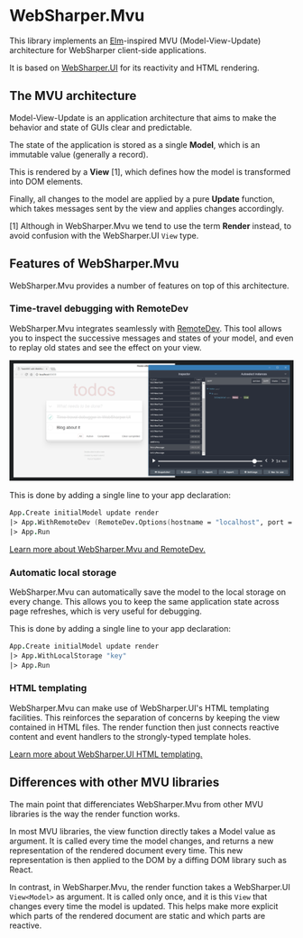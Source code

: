 # WebSharper.Mvu

This library implements an [Elm](https://guide.elm-lang.org/architecture/)-inspired MVU (Model-View-Update) architecture for WebSharper client-side applications.

It is based on [WebSharper.UI](http://developers.websharper.com/docs/v4.x/fs/ui) for its reactivity and HTML rendering.

## The MVU architecture

Model-View-Update is an application architecture that aims to make the behavior and state of GUIs clear and predictable.

The state of the application is stored as a single **Model**, which is an immutable value (generally a record).

This is rendered by a **View** [1], which defines how the model is transformed into DOM elements.

Finally, all changes to the model are applied by a pure **Update** function, which takes messages sent by the view and applies changes accordingly.

[1] Although in WebSharper.Mvu we tend to use the term **Render** instead, to avoid confusion with the WebSharper.UI `View` type.

## Features of WebSharper.Mvu

WebSharper.Mvu provides a number of features on top of this architecture.

### Time-travel debugging with RemoteDev

WebSharper.Mvu integrates seamlessly with [RemoteDev](https://github.com/zalmoxisus/remotedev). This tool allows you to inspect the successive messages and states of your model, and even to replay old states and see the effect on your view.

![RemoteDev screenshot](images/remotedev.png)

This is done by adding a single line to your app declaration:

```fsharp
App.Create initialModel update render
|> App.WithRemoteDev (RemoteDev.Options(hostname = "localhost", port = 8000))
|> App.Run
```

[Learn more about WebSharper.Mvu and RemoteDev.](docs/remotedev.md)

### Automatic local storage

WebSharper.Mvu can automatically save the model to the local storage on every change. This allows you to keep the same application state across page refreshes, which is very useful for debugging.

This is done by adding a single line to your app declaration:

```fsharp
App.Create initialModel update render
|> App.WithLocalStorage "key"
|> App.Run
```

### HTML templating

WebSharper.Mvu can make use of WebSharper.UI's HTML templating facilities. This reinforces the separation of concerns by keeping the view contained in HTML files. The render function then just connects reactive content and event handlers to the strongly-typed template holes.

[Learn more about WebSharper.UI HTML templating.](http://developers.websharper.com/docs/v4.x/fs/ui#templating)

<!-- ### Routing (integration TODO) -->

## Differences with other MVU libraries

The main point that differenciates WebSharper.Mvu from other MVU libraries is the way the render function works.

In most MVU libraries, the view function directly takes a Model value as argument. It is called every time the model changes, and returns a new representation of the rendered document every time. This new representation is then applied to the DOM by a diffing DOM library such as React.

In contrast, in WebSharper.Mvu, the render function takes a WebSharper.UI `View<Model>` as argument. It is called only once, and it is this `View` that changes every time the model is updated. This helps make more explicit which parts of the rendered document are static and which parts are reactive.

